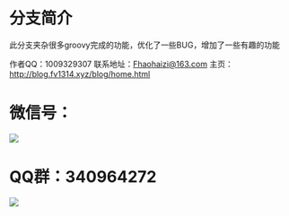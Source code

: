 # 分支简介

此分支夹杂很多groovy完成的功能，优化了一些BUG，增加了一些有趣的功能

作者QQ：1009329307
联系地址：Fhaohaizi@163.com
主页：http://blog.fv1314.xyz/blog/home.html


微信号：
===
![](http://blog.fv1314.xyz/blog/pic/WeChat.png)

QQ群：340964272
===
![](http://blog.fv1314.xyz/blog/pic/201712120951590031.png)
